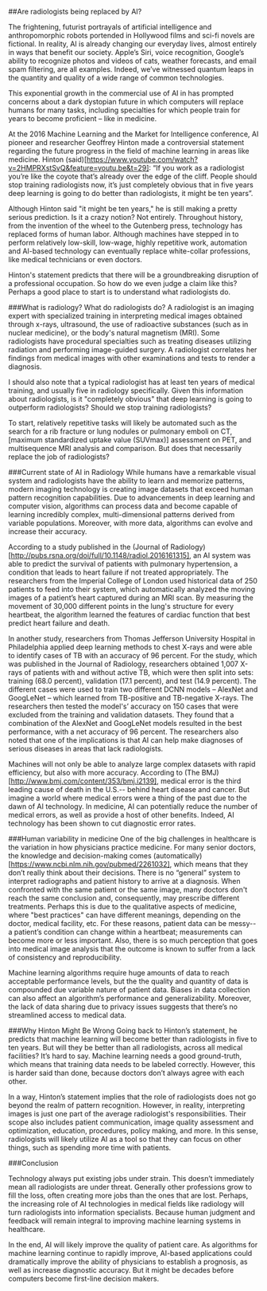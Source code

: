 ##Are radiologists being replaced by AI?
 
The frightening, futurist portrayals of artificial intelligence and anthropomorphic robots portended in Hollywood films and sci-fi novels are fictional. In reality, AI is already changing our everyday lives, almost entirely in ways that benefit our society. Apple’s Siri, voice recognition, Google’s ability to recognize photos and videos of cats, weather forecasts, and email spam filtering, are all examples. Indeed, we’ve witnessed quantum leaps in the quantity and quality of a wide range of common technologies. 
 
This exponential growth in the commercial use of AI in has prompted concerns about a dark dystopian future in which computers will replace humans for many tasks, including specialties for which people train for years to become proficient – like in medicine. 
 
At the 2016 Machine Learning and the Market for Intelligence conference, AI pioneer and researcher Geoffrey Hinton made a controversial statement regarding the future progress in the field of machine learning in areas like medicine. Hinton (said)[https://www.youtube.com/watch?v=2HMPRXstSvQ&feature=youtu.be&t=29]: 
“If you work as a radiologist you’re like the coyote that’s already over the edge of the cliff. People should stop training radiologists now, it’s just completely obvious that in five years deep learning is going to do better than radiologists, it might be ten years”. 
 
Although Hinton said "it might be ten years," he is still making a pretty serious prediction. Is it a crazy notion? Not entirely. Throughout history, from the invention of the wheel to the Gutenberg press, technology has replaced forms of human labor. Although machines have stepped in to perform relatively low-skill, low-wage, highly repetitive work, automation and AI-based technology can eventually replace white-collar professions, like medical technicians or even doctors.
 
Hinton's statement predicts that there will be a groundbreaking disruption of a professional occupation. So how do we even judge a claim like this? Perhaps a good place to start is to understand what radiologists do.
 
###What is radiology? What do radiologists do?
A radiologist is an imaging expert with specialized training in interpreting medical images obtained through x-rays, ultrasound, the use of radioactive substances (such as in nuclear medicine), or the body's natural magnetism (MRI). Some radiologists have procedural specialties such as treating diseases utilizing radiation and performing image-guided surgery.  A radiologist correlates her findings from medical images with other examinations and tests to render a diagnosis.  
 
I should also note that a typical radiologist has at least ten years of medical training, and usually five in radiology specifically. Given this information about radiologists, is it "completely obvious" that deep learning is going to outperform radiologists? Should we stop training radiologists?
 
To start, relatively repetitive tasks will likely be automated such as the search for a rib fracture or lung nodules or pulmonary emboli on CT, [maximum standardized uptake value (SUVmax)] assessment on PET, and multisequence MRI analysis and comparison. But does that necessarily replace the job of radiologists? 
 
###Current state of AI in Radiology
While humans have a remarkable visual system and radiologists have the ability to learn and memorize patterns, modern imaging technology is creating image datasets that exceed human pattern recognition capabilities. Due to advancements in deep learning and computer vision, algorithms can process data and become capable of learning incredibly complex, multi-dimensional patterns derived from variable populations.  Moreover, with more data, algorithms can evolve and increase their accuracy. 
 
According to a study published in the (Journal of Radiology)[http://pubs.rsna.org/doi/full/10.1148/radiol.2016161315], an AI system was able to predict the survival of patients with pulmonary hypertension, a condition that leads to heart failure if not treated appropriately. The researchers from the Imperial College of London used historical data of 250 patients to feed into their system, which automatically analyzed the moving images of a patient’s heart captured during an MRI scan. By measuring the movement of 30,000 different points in the lung's structure for every heartbeat, the algorithm learned the features of cardiac function that best predict heart failure and death. 
 
In another study, researchers from Thomas Jefferson University Hospital in Philadelphia applied deep learning methods to chest X-rays and were able to identify cases of TB with an accuracy of 96 percent. For the study, which was published in the Journal of Radiology, researchers obtained 1,007 X-rays of patients with and without active TB, which were then split into sets: training (68.0 percent), validation (17.1 percent), and test (14.9 percent). The different cases were used to train two different DCNN models – AlexNet and GoogLeNet – which learned from TB-positive and TB-negative X-rays. The researchers then tested the model's’ accuracy on 150 cases that were excluded from the training and validation datasets. They found that a combination of the AlexNet and GoogLeNet models resulted in the best performance, with a net accuracy of 96 percent.  The researchers also noted that one of the implications is that AI can help make diagnoses of serious diseases in areas that lack radiologists.
 
Machines will not only be able to analyze large complex datasets with rapid efficiency, but also with more accuracy. According to (The BMJ)[http://www.bmj.com/content/353/bmj.i2139], medical error is the third leading cause of death in the U.S.-- behind heart disease and cancer. But imagine a world where medical errors were a thing of the past due to the dawn of AI technology. In medicine, AI can potentially reduce the number of medical errors, as well as provide a host of other benefits. Indeed, AI technology has been shown to cut diagnostic error rates. 
 
###Human variability in medicine
One of the big challenges in healthcare is the variation in how physicians practice medicine. For many senior doctors, the knowledge and decision-making comes (automatically)[https://www.ncbi.nlm.nih.gov/pubmed/2261032], which means that they don’t really think about their decisions. There is no “general” system to interpret radiographs and patient history to arrive at a diagnosis. When confronted with the same patient or the same image, many doctors don't reach the same conclusion and, consequently, may prescribe different treatments. Perhaps this is due to the qualitative aspects of medicine, where "best practices" can have different meanings, depending on the doctor, medical facility, etc. For these reasons, patient data can be messy-- a patient’s condition can change within a heartbeat; measurements can become more or less important. Also, there is so much perception that goes into medical image analysis that the outcome is known to suffer from a lack of consistency and reproducibility. 
 
Machine learning algorithms require huge amounts of data to reach acceptable performance levels, but the the quality and quantity of data is compounded due variable nature of patient data. Biases in data collection can also affect an algorithm’s performance and generalizability. Moreover, the lack of data sharing due to privacy issues suggests that there’s no streamlined access to medical data.
 
###Why Hinton Might Be Wrong
Going back to Hinton’s statement, he predicts that machine learning will become better than radiologists in five to ten years. But will they be better than all radiologists, across all medical facilities? It’s hard to say. Machine learning needs a good ground-truth, which means that training data needs to be labeled correctly. However, this is harder said than done, because doctors don’t always agree with each other. 
 
In a way, Hinton’s statement implies that the role of radiologists does not go beyond the realm of pattern recognition. However, in reality, interpreting images is just one part of the average radiologist's responsibilities. Their scope also includes patient communication, image quality assessment and optimization, education, procedures, policy making, and more. In this sense, radiologists will likely utilize AI as a tool so that they can focus on other things, such as spending more time with patients.
 
###Conclusion
 
Technology always put existing jobs under strain. This doesn’t immediately mean all radiologists are under threat. Generally other professions grow to fill the loss, often creating more jobs than the ones that are lost. Perhaps, the increasing role of AI technologies in medical fields like radiology will turn radiologists into information specialists. Because human judgment and feedback will remain integral to improving machine learning systems in healthcare. 
 
In the end, AI will likely improve the quality of patient care. As algorithms for machine learning continue to rapidly improve, AI-based applications could dramatically improve the ability of physicians to establish a prognosis, as well as increase diagnostic accuracy. But it might be decades before computers become first-line decision makers.
